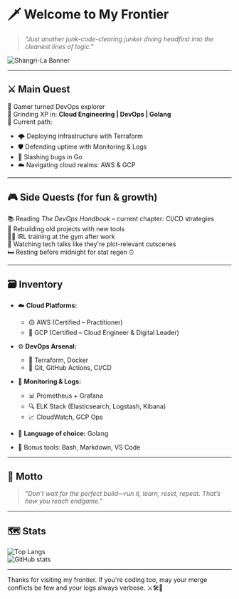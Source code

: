 # 🗡️ Welcome to My Frontier

> *"Just another junk-code-clearing junker diving headfirst into the cleanest lines of logic."*

![Shangri-La Banner](https://media.tenor.com/2aAz6rrpXK0AAAAd/shangri-la-frontier.gif)

---

## ⚔️ Main Quest

👾 Gamer turned DevOps explorer  
🧠 Grinding XP in: **Cloud Engineering | DevOps | Golang**  
📍 Current path:  
- 🌩️ Deploying infrastructure with Terraform  
- 🛡️ Defending uptime with Monitoring & Logs  
- 🐹 Slashing bugs in Go  
- ☁️ Navigating cloud realms: AWS & GCP

---

## 🎮 Side Quests (for fun & growth)

📚 Reading *The DevOps Handbook* – current chapter: CI/CD strategies  
🧪 Rebuilding old projects with new tools  
🏋️‍♂️ IRL training at the gym after work  
📼 Watching tech talks like they're plot-relevant cutscenes  
🛏️ Resting before midnight for stat regen ⏰

---

## 🗃️ Inventory

- ☁️ **Cloud Platforms:**  
  - 🟡 AWS (Certified – Practitioner)  
  - 🔵 GCP (Certified – Cloud Engineer & Digital Leader)

- ⚙️ **DevOps Arsenal:**  
  - 🧱 Terraform, Docker  
  - 🔁 Git, GitHub Actions, CI/CD

- 📡 **Monitoring & Logs:**  
  - 📊 Prometheus + Grafana  
  - 🔍 ELK Stack (Elasticsearch, Logstash, Kibana)  
  - 📈 CloudWatch, GCP Ops

- 🐹 **Language of choice:** Golang  
- 🧪 Bonus tools: Bash, Markdown, VS Code

---

## 🧭 Motto

> *"Don’t wait for the perfect build—run it, learn, reset, repeat. That’s how you reach endgame."*

---

## 🗺️ Stats

![Top Langs](https://github-readme-stats.vercel.app/api/top-langs/?username=glng-swndru&layout=compact&theme=tokyonight)  
![GitHub stats](https://github-readme-stats.vercel.app/api?username=glng-swndru&show_icons=true&theme=tokyonight)

---

Thanks for visiting my frontier. If you're coding too, may your merge conflicts be few and your logs always verbose. ⚔️🛠️📡
